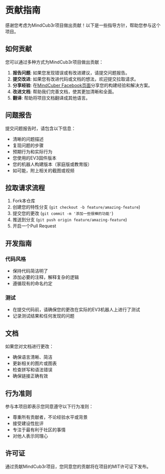 # 贡献指南

感谢您考虑为MindCub3r项目做出贡献！以下是一些指导方针，帮助您参与这个项目。

## 如何贡献

您可以通过多种方式为MindCub3r项目做出贡献：

1. **报告问题**: 如果您发现错误或有改进建议，请提交问题报告。
2. **提交改进**: 如果您有改进代码或文档的想法，欢迎提交拉取请求。
3. **分享经验**: 在[MindCuber Facebook页面](https://www.facebook.com/lego.mindcuber)分享您的构建经验和解决方案。
4. **改进文档**: 帮助我们完善文档，使其更加清晰和全面。
5. **翻译**: 帮助将项目文档翻译成其他语言。

## 问题报告

提交问题报告时，请包含以下信息：

- 清晰的问题描述
- 复现问题的步骤
- 预期行为和实际行为
- 您使用的EV3固件版本
- 您的机器人构建版本（家庭版或教育版）
- 如可能，附上相关的截图或视频

## 拉取请求流程

1. Fork本仓库
2. 创建您的特性分支 (`git checkout -b feature/amazing-feature`)
3. 提交您的更改 (`git commit -m '添加一些很棒的功能'`)
4. 推送到分支 (`git push origin feature/amazing-feature`)
5. 开启一个Pull Request

## 开发指南

### 代码风格

- 保持代码简洁明了
- 添加必要的注释，解释复杂的逻辑
- 遵循现有的命名约定

### 测试

- 在提交代码前，请确保您的更改在实际的EV3机器人上进行了测试
- 记录测试结果和任何发现的问题

## 文档

如果您对文档进行更改：

- 确保语言清晰、简洁
- 更新相关的图片或图表
- 检查拼写和语法错误
- 确保链接正确有效

## 行为准则

参与本项目即表示您同意遵守以下行为准则：

- 尊重所有贡献者，不论经验水平或背景
- 接受建设性批评
- 专注于最有利于社区的事情
- 对他人表示同理心

## 许可证

通过贡献MindCub3r项目，您同意您的贡献将在项目的MIT许可证下发布。 